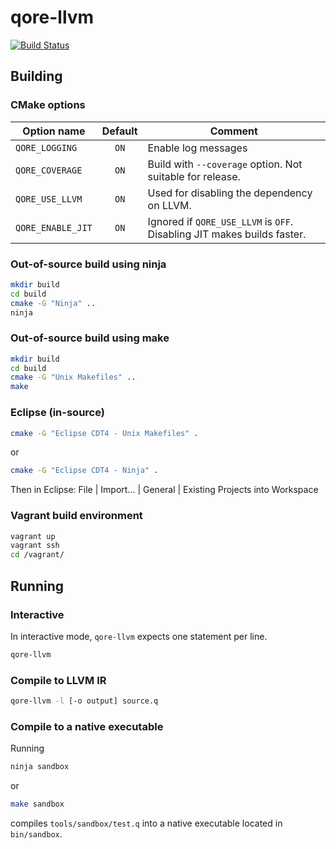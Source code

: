 # qore-llvm

[![Build Status](https://hq.qoretechnologies.com/jenkins/buildStatus/icon?job=qore-llvm)](https://hq.qoretechnologies.com/jenkins/job/qore-llvm/)

## Building

### CMake options

Option name       | Default | Comment
------------------|:-------:|--------------------------------------------------------------------------
`QORE_LOGGING`    |  `ON`   | Enable log messages
`QORE_COVERAGE`   |  `ON`   | Build with `--coverage` option. Not suitable for release.
`QORE_USE_LLVM`   |  `ON`   | Used for disabling the dependency on LLVM.
`QORE_ENABLE_JIT` |  `ON`   | Ignored if `QORE_USE_LLVM` is `OFF`. Disabling JIT makes builds faster.

### Out-of-source build using ninja

```bash
mkdir build
cd build
cmake -G "Ninja" ..
ninja
```

### Out-of-source build using make

```bash
mkdir build
cd build
cmake -G "Unix Makefiles" ..
make
```

### Eclipse (in-source)

```bash
cmake -G "Eclipse CDT4 - Unix Makefiles" .
```
or
```bash
cmake -G "Eclipse CDT4 - Ninja" .
```
Then in Eclipse: File | Import... | General | Existing Projects into Workspace

### Vagrant build environment

```bash
vagrant up
vagrant ssh
cd /vagrant/
```

## Running

### Interactive

In interactive mode, `qore-llvm` expects one statement per line.

```bash
qore-llvm
```

### Compile to LLVM IR

```bash
qore-llvm -l [-o output] source.q
```

### Compile to a native executable

Running

```bash
ninja sandbox
```
or 
```bash
make sandbox
```
compiles `tools/sandbox/test.q` into a native executable located in `bin/sandbox`.
